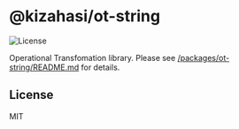 # @kizahasi/ot-string

![License](https://img.shields.io/github/license/kizahasi/ot-string)

Operational Transfomation library. Please see [/packages/ot-string/README.md](/packages/ot-string/README.md) for details.

## License

MIT

